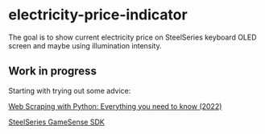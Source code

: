 # electricity-price-indicator
The goal is to show current electricity price on SteelSeries keyboard OLED screen and maybe using illumination intensity.
 
## Work in progress
Starting with trying out some advice:

[Web Scraping with Python: Everything you need to know (2022)](https://www.scrapingbee.com/blog/web-scraping-101-with-python/)

[SteelSeries GameSense SDK](https://github.com/SteelSeries/gamesense-sdk)
